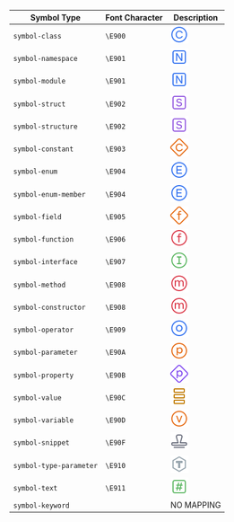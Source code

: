 | Symbol Type | Font Character | Description |
|-------------|----------------|-------------|
| `symbol-class` | `\E900` | ![](./productions/svg_unfilled/class.svg) |
| `symbol-namespace` | `\E901` | ![](./productions/svg_unfilled/codeAssistantNamespace.svg) |
| `symbol-module` | `\E901` | ![](./productions/svg_unfilled/codeAssistantNamespace.svg) |
| `symbol-struct` | `\E902` | ![](./productions/svg_unfilled/codeAssistantStruct.svg) |
| `symbol-structure` | `\E902` | ![](./productions/svg_unfilled/codeAssistantStruct.svg) |
| `symbol-constant` | `\E903` | ![](./productions/svg_unfilled/constant.svg) |
| `symbol-enum` | `\E904` | ![](./productions/svg_unfilled/enum.svg) |
| `symbol-enum-member` | `\E904` | ![](./productions/svg_unfilled/enum.svg) |
| `symbol-field` | `\E905` | ![](./productions/svg_unfilled/field.svg) |
| `symbol-function` | `\E906` | ![](./productions/svg_unfilled/function.svg) |
| `symbol-interface` | `\E907` | ![](./productions/svg_unfilled/interface.svg) |
| `symbol-method` | `\E908` | ![](./productions/svg_unfilled/method.svg) |
| `symbol-constructor` | `\E908` | ![](./productions/svg_unfilled/method.svg) |
| `symbol-operator` | `\E909` | ![](./productions/svg_unfilled/operator.svg) |
| `symbol-parameter` | `\E90A` | ![](./productions/svg_unfilled/parameter.svg) |
| `symbol-property` | `\E90B` | ![](./productions/svg_unfilled/property.svg) |
| `symbol-value` | `\E90C` | ![](./productions/svg_unfilled/value.svg) |
| `symbol-variable` | `\E90D` | ![](./productions/svg_unfilled/variable.svg) |
| `symbol-snippet` | `\E90F` | ![](./productions/svg_unfilled/template.svg) |
| `symbol-type-parameter` | `\E910` | ![](./productions/svg_unfilled/typeVariable.svg) |
| `symbol-text` | `\E911` | ![](./productions/svg_unfilled/codeAssistantMacro.svg) |
| `symbol-keyword` | ` ` | NO MAPPING |
